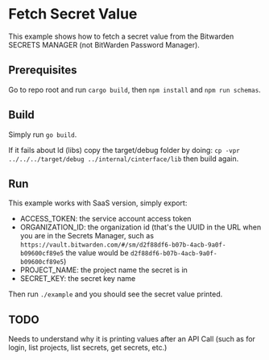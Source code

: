 # Fetch Secret Value

This example shows how to fetch a secret value from the Bitwarden SECRETS MANAGER (not BitWarden Password Manager).

## Prerequisites

Go to repo root and run `cargo build`, then `npm install` and `npm run schemas`.

## Build

Simply run `go build`.

If it fails about ld (libs) copy the target/debug folder by doing: `cp -vpr ../../../target/debug ../internal/cinterface/lib` then build again.

## Run

This example works with SaaS version, simply export:

- ACCESS_TOKEN: the service account access token
- ORGANIZATION_ID: the organization id (that's the UUID in the URL when you are in the Secrets Manager, such as `https://vault.bitwarden.com/#/sm/d2f88df6-b07b-4acb-9a0f-b09600cf89e5` the value would be `d2f88df6-b07b-4acb-9a0f-b09600cf89e5`)
- PROJECT_NAME: the project name the secret is in
- SECRET_KEY: the secret key name

Then run `./example` and you should see the secret value printed.

## TODO

Needs to understand why it is printing values after an API Call (such as for login, list projects, list secrets, get secrets, etc.)
